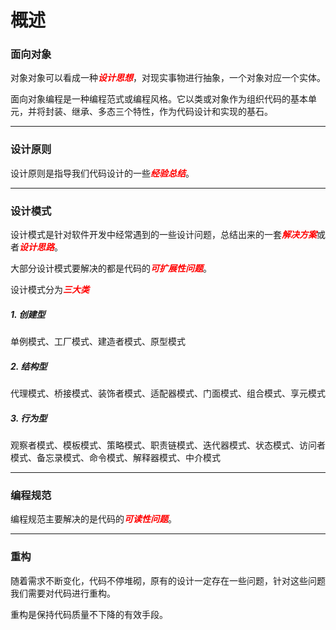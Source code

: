 # 概述

### 面向对象

对象对象可以看成一种<font color=red>***设计思想***</font>，对现实事物进行抽象，一个对象对应一个实体。

面向对象编程是一种编程范式或编程风格。它以类或对象作为组织代码的基本单元，并将封装、继承、多态三个特性，作为代码设计和实现的基石。

***

### 设计原则

设计原则是指导我们代码设计的一些<font color=red>***经验总结***</font>。

***

### 设计模式

设计模式是针对软件开发中经常遇到的一些设计问题，总结出来的一套<font color=red>***解决方案***</font>或者<font color=red>***设计思路***</font>。

大部分设计模式要解决的都是代码的<font color=red>***可扩展性问题***</font>。

设计模式分为<font color=red>***三大类***</font>

##### 1. 创建型

单例模式、工厂模式、建造者模式、原型模式

##### 2. 结构型

代理模式、桥接模式、装饰者模式、适配器模式、门面模式、组合模式、享元模式

##### 3. 行为型

观察者模式、模板模式、策略模式、职责链模式、迭代器模式、状态模式、访问者模式、备忘录模式、命令模式、解释器模式、中介模式

***

### 编程规范

编程规范主要解决的是代码的<font color=red>***可读性问题***</font>。

***

### 重构

随着需求不断变化，代码不停堆砌，原有的设计一定存在一些问题，针对这些问题我们需要对代码进行重构。

重构是保持代码质量不下降的有效手段。

